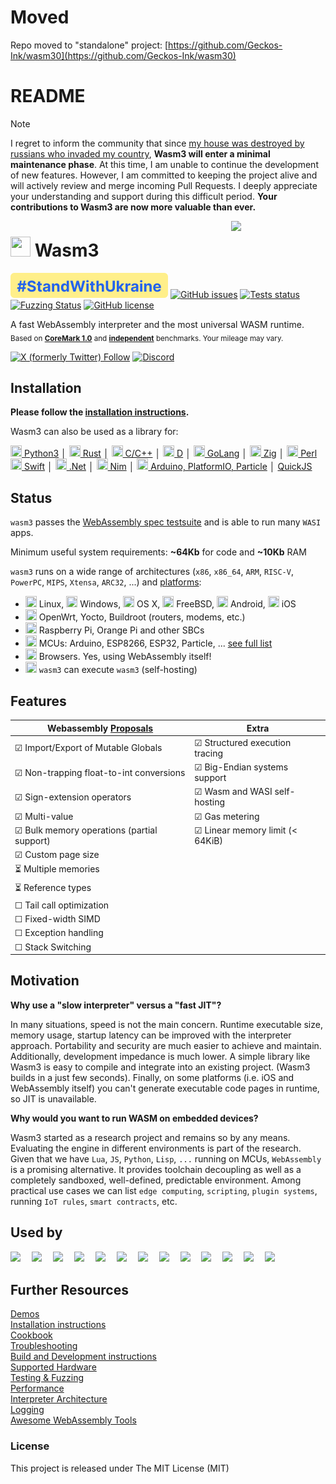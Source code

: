 # Moved
Repo moved to "standalone" project: [https://github.com/Geckos-Ink/wasm30](https://github.com/Geckos-Ink/wasm30)

# README

> [!NOTE]
> I regret to inform the community that since [my house was destroyed by russians who invaded my country](https://twitter.com/vshymanskyy/status/1568657607229075456), **Wasm3 will enter a minimal maintenance phase**. At this time, I am unable to continue the development of new features. However, I am committed to keeping the project alive and will actively review and merge incoming Pull Requests. I deeply appreciate your understanding and support during this difficult period. **Your contributions to Wasm3 are now more valuable than ever.**

<img align="right" width="30%" src="/extra/screenshot-ios.png">

# <img src="/extra/wasm-symbol.svg" width="32" height="32" /> Wasm3

[![StandWithUkraine](https://raw.githubusercontent.com/vshymanskyy/StandWithUkraine/main/badges/StandWithUkraine.svg)](https://github.com/vshymanskyy/StandWithUkraine/blob/main/docs/README.md) 
[![GitHub issues](https://img.shields.io/github/issues-raw/wasm3/wasm3?style=flat-square&label=issues&color=success)](https://github.com/wasm3/wasm3/issues) 
[![Tests status](https://img.shields.io/github/actions/workflow/status/wasm3/wasm3/tests.yml?branch=main&style=flat-square&logo=github&label=tests)](https://github.com/wasm3/wasm3/actions) 
[![Fuzzing Status](https://img.shields.io/badge/oss--fuzz-fuzzing-success?style=flat-square)](https://bugs.chromium.org/p/oss-fuzz/issues/list?can=1&q=proj:wasm3) 
[![GitHub license](https://img.shields.io/badge/license-MIT-blue?style=flat-square)](https://github.com/wasm3/wasm3) 

A fast WebAssembly interpreter and the most universal WASM runtime.  
<sub>Based on [**CoreMark 1.0**](./docs/Performance.md) and [**independent**](https://00f.net/2021/02/22/webassembly-runtimes-benchmarks) benchmarks. Your mileage may vary.</sub>

[![X (formerly Twitter) Follow](https://img.shields.io/twitter/follow/wasm3_engine)](https://twitter.com/wasm3_engine) 
[![Discord](https://img.shields.io/discord/671415645073702925?style=social&logo=discord&color=7289da&label=discord)](https://discord.gg/qmZjgnd)

## Installation

**Please follow the [installation instructions](./docs/Installation.md).**

Wasm3 can also be used as a library for:

[<img src="https://cdn.jsdelivr.net/gh/simple-icons/simple-icons@develop/icons/python.svg" width="18" height="18" /> Python3](https://github.com/wasm3/pywasm3) │ 
[<img src="https://cdn.jsdelivr.net/gh/simple-icons/simple-icons@develop/icons/rust.svg" width="18" height="18" /> Rust](https://github.com/wasm3/wasm3-rs) │ 
[<img src="https://cdn.jsdelivr.net/gh/simple-icons/simple-icons@develop/icons/cplusplus.svg" width="18" height="18" /> C/C++](https://github.com/wasm3/wasm3) │ 
[<img src="https://cdn.jsdelivr.net/gh/simple-icons/simple-icons@develop/icons/d.svg" width="18" height="18" /> D](https://github.com/kassane/wasm3-d) │ 
[<img src="https://cdn.jsdelivr.net/gh/simple-icons/simple-icons@develop/icons/go.svg" width="18" height="18" /> GoLang](https://github.com/matiasinsaurralde/go-wasm3) │ 
[<img src="https://cdn.jsdelivr.net/gh/simple-icons/simple-icons@develop/icons/zig.svg" width="18" height="18" /> Zig](https://github.com/alichay/zig-wasm3) │
[<img src="https://cdn.jsdelivr.net/gh/simple-icons/simple-icons@develop/icons/perl.svg" width="18" height="18" /> Perl](https://metacpan.org/pod/Wasm::Wasm3)  
[<img src="https://cdn.jsdelivr.net/gh/simple-icons/simple-icons@develop/icons/swift.svg" width="18" height="18" /> Swift](https://github.com/shareup/wasm-interpreter-apple) │ 
[<img src="https://cdn.jsdelivr.net/gh/simple-icons/simple-icons@develop/icons/dotnet.svg" width="18" height="18" /> .Net](https://github.com/tana/Wasm3DotNet) │ 
[<img src="https://cdn.jsdelivr.net/gh/simple-icons/simple-icons@develop/icons/nim.svg" width="18" height="18" /> Nim](https://github.com/beef331/wasm3) │ 
[<img src="https://cdn.jsdelivr.net/gh/simple-icons/simple-icons@develop/icons/arduino.svg" width="18" height="18" /> Arduino, PlatformIO, Particle](https://github.com/wasm3/wasm3-arduino) │ [QuickJS](https://github.com/saghul/txiki.js)

## Status

`wasm3` passes the [WebAssembly spec testsuite](https://github.com/WebAssembly/spec/tree/master/test/core) and is able to run many `WASI` apps.

Minimum useful system requirements: **~64Kb** for code and **~10Kb** RAM

`wasm3` runs on a wide range of architectures (`x86`, `x86_64`, `ARM`, `RISC-V`, `PowerPC`, `MIPS`, `Xtensa`, `ARC32`, ...) and [platforms](/platforms):
- <img src="https://cdn.jsdelivr.net/gh/simple-icons/simple-icons@develop/icons/linux.svg" width="18" height="18" /> Linux,
<img src="https://upload.wikimedia.org/wikipedia/commons/c/c4/Windows_logo_-_2021_%28Black%29.svg" width="18" height="18" /> Windows,
<img src="https://cdn.jsdelivr.net/gh/simple-icons/simple-icons@develop/icons/apple.svg" width="18" height="18" /> OS X,
<img src="https://cdn.jsdelivr.net/gh/simple-icons/simple-icons@develop/icons/freebsd.svg" width="18" height="18" /> FreeBSD,
<img src="https://cdn.jsdelivr.net/gh/simple-icons/simple-icons@develop/icons/android.svg" width="18" height="18" /> Android,
<img src="https://cdn.jsdelivr.net/gh/simple-icons/simple-icons@develop/icons/apple.svg" width="18" height="18" /> iOS
- <img src="https://cdn.rawgit.com/feathericons/feather/master/icons/wifi.svg" width="18" height="18" /> OpenWrt, Yocto, Buildroot (routers, modems, etc.)
- <img src="https://cdn.jsdelivr.net/gh/simple-icons/simple-icons@develop/icons/raspberrypi.svg" width="18" height="18" /> Raspberry Pi, Orange Pi and other SBCs
- <img src="https://cdn.rawgit.com/feathericons/feather/master/icons/cpu.svg" width="18" height="18" /> MCUs: Arduino, ESP8266, ESP32, Particle, ... [see full list](./docs/Hardware.md)
- <img src="https://cdn.jsdelivr.net/gh/simple-icons/simple-icons@develop/icons/firefoxbrowser.svg" width="18" height="18" /> Browsers. Yes, using WebAssembly itself!
- <img src="extra/wasm-symbol.svg" width="18" height="18" /> `wasm3` can execute `wasm3` (self-hosting)

## Features

| Webassembly [Proposals][WasmProps]  | Extra |
| --- | --- |
| ☑ Import/Export of Mutable Globals           | ☑ Structured execution tracing     |
| ☑ Non-trapping float-to-int conversions      | ☑ Big-Endian systems support       |
| ☑ Sign-extension operators                   | ☑ Wasm and WASI self-hosting       |
| ☑ Multi-value                                | ☑ Gas metering                     |
| ☑ Bulk memory operations (partial support)   | ☑ Linear memory limit (< 64KiB)    |
| ☑ Custom page size                           |
| ⏳ Multiple memories                          |
| ⏳ Reference types                            |
| ☐ Tail call optimization                     |
| ☐ Fixed-width SIMD                           |
| ☐ Exception handling                         |
| ☐ Stack Switching                            |

## Motivation

**Why use a "slow interpreter" versus a "fast JIT"?**

In many situations, speed is not the main concern. Runtime executable size, memory usage, startup latency can be improved with the interpreter approach. Portability and security are much easier to achieve and maintain. Additionally, development impedance is much lower. A simple library like Wasm3 is easy to compile and integrate into an existing project. (Wasm3 builds in a just few seconds). Finally, on some platforms (i.e. iOS and WebAssembly itself) you can't generate executable code pages in runtime, so JIT is unavailable.

**Why would you want to run WASM on embedded devices?**

Wasm3 started as a research project and remains so by any means. Evaluating the engine in different environments is part of the research. Given that we have `Lua`, `JS`, `Python`, `Lisp`, `...` running on MCUs, `WebAssembly` is a promising alternative. It provides toolchain decoupling as well as a completely sandboxed, well-defined, predictable environment. Among practical use cases we can list `edge computing`, `scripting`, `plugin systems`, running `IoT rules`, `smart contracts`, etc.

## Used by

[<img src="/extra/logos/wasmcloud.png" height="32" />](https://wasmcloud.dev)　
[<img src="/extra/logos/wowcube.png" height="32" />](https://wowcube.com)　
[<img src="https://upload.wikimedia.org/wikipedia/commons/thumb/3/3c/Siemens_AG_logo.svg/1024px-Siemens_AG_logo.svg.png" height="22" />](https://github.com/siemens/dtasm/tree/main/runtime/dtasm3)　
[<img src="/extra/logos/scailable.png" height="32" />](https://scailable.net)　
[<img src="/extra/logos/blynk.png" height="32" />](https://blynk.io)　
[<img src="/extra/logos/iden3.svg" height="32" />](https://www.iden3.io)　
[<img src="https://upload.wikimedia.org/wikipedia/commons/b/b0/NuttX_logo.png" height="32" />](https://github.com/apache/incubator-nuttx-apps/tree/master/interpreters/wasm3)　
[<img src="/extra/logos/losant.png" height="28" />](https://github.com/Losant/eea-examples)　
[<img src="https://user-images.githubusercontent.com/1506708/114701856-069ce700-9d2c-11eb-9b72-9ce2dfd9f0fb.png" height="32" />](https://github.com/kateinoigakukun/wasmic-ios)　
[<img src="https://assets-global.website-files.com/636ab6ba0e1bd250e3aaedaf/636e155e93894cd4d030c4d7_balena_logo_dark.svg" height="32" />](https://github.com/balena-io-playground/balena-wasm3)　
[<img src="https://krustlet.dev/images/horizontal.svg" height="32" />](https://github.com/deislabs/krustlet-wasm3)　
[<img src="/extra/logos/shareup_app.svg" height="24" />](https://shareup.app/blog/introducing-shareup)　
[<img src="https://wasm4.org/img/logo.png" height="32" />](https://wasm4.org)

## Further Resources

[Demos](./docs/Demos.md)  
[Installation instructions](./docs/Installation.md)  
[Cookbook](./docs/Cookbook.md)  
[Troubleshooting](./docs/Troubleshooting.md)  
[Build and Development instructions](./docs/Development.md)  
[Supported Hardware](./docs/Hardware.md)  
[Testing & Fuzzing](./docs/Testing.md)  
[Performance](./docs/Performance.md)  
[Interpreter Architecture](./docs/Interpreter.md)  
[Logging](./docs/Diagnostics.md)  
[Awesome WebAssembly Tools](https://github.com/vshymanskyy/awesome-wasm-tools/blob/main/README.md)

### License
This project is released under The MIT License (MIT)


[WasmProps]: https://github.com/WebAssembly/proposals/blob/main/README.md  "WebAssembly Finished Proposals"
